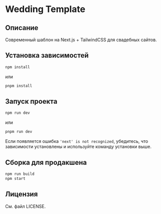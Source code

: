 # Wedding Template

## Описание
Современный шаблон на Next.js + TailwindCSS для свадебных сайтов.

## Установка зависимостей

```bash
npm install
```
или
```bash
pnpm install
```

## Запуск проекта

```bash
npm run dev
```
или
```bash
pnpm run dev
```

Если появляется ошибка `'next' is not recognized`, убедитесь, что зависимости установлены и используйте команду установки выше.

## Сборка для продакшена

```bash
npm run build
npm start
```

## Лицензия

См. файл LICENSE.

